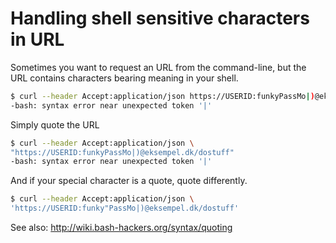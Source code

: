 # Handling shell sensitive characters in URL

Sometimes you want to request an URL from the command-line, but the URL contains characters bearing meaning in your shell.

```bash
$ curl --header Accept:application/json https://USERID:funkyPassMo|)@eksempel.dk/dostuff
-bash: syntax error near unexpected token '|'
```

Simply quote the URL

```bash
$ curl --header Accept:application/json \ 
"https://USERID:funkyPassMo|)@eksempel.dk/dostuff"
-bash: syntax error near unexpected token '|'
```

And if your special character is a quote, quote differently.

```bash
$ curl --header Accept:application/json \
'https://USERID:funky"PassMo|)@eksempel.dk/dostuff'
```

See also: http://wiki.bash-hackers.org/syntax/quoting
